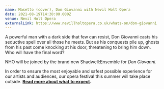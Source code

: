 ```yaml
---
name: Masetto (cover), Don Giovanni with Nevil Holt Opera
date: 2021-08-19T14:30:00.000Z
venue: Nevil Holt Opera
externalLink: https://www.nevillholtopera.co.uk/whats-on/don-giovanni
---
```

<!--StartFragment-->

A powerful man with a dark side that few can resist, Don Giovanni casts his seductive spell over all those he meets. But as his conquests pile up, ghosts from his past come knocking at his door, threatening to bring him down. Who will have the final word?

NHO will be joined by the brand new Shadwell:Ensemble for *Don Giovanni*.

In order to ensure the most enjoyable and safest possible experience for our artists and audiences, our opera festival this summer will take place outside. **[Read more about what to expect](https://www.nevillholtopera.co.uk/news/nho-summer-opera-festival-2021).**

<!--EndFragment-->